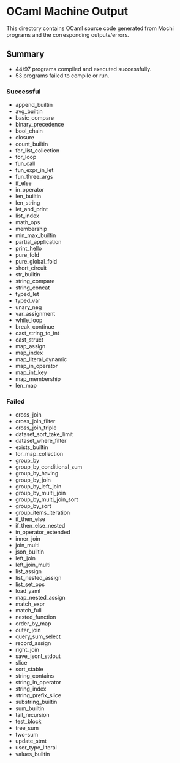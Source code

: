 # OCaml Machine Output

This directory contains OCaml source code generated from Mochi programs and the corresponding outputs/errors.

## Summary

- 44/97 programs compiled and executed successfully.
- 53 programs failed to compile or run.

### Successful
- append_builtin
- avg_builtin
- basic_compare
- binary_precedence
- bool_chain
- closure
- count_builtin
- for_list_collection
- for_loop
- fun_call
- fun_expr_in_let
- fun_three_args
- if_else
- in_operator
- len_builtin
- len_string
- let_and_print
- list_index
- math_ops
- membership
- min_max_builtin
- partial_application
- print_hello
- pure_fold
- pure_global_fold
- short_circuit
- str_builtin
- string_compare
- string_concat
- typed_let
- typed_var
- unary_neg
- var_assignment
- while_loop
- break_continue
- cast_string_to_int
- cast_struct
- map_assign
- map_index
- map_literal_dynamic
- map_in_operator
- map_int_key
- map_membership
- len_map

### Failed
- cross_join
- cross_join_filter
- cross_join_triple
- dataset_sort_take_limit
- dataset_where_filter
- exists_builtin
- for_map_collection
- group_by
- group_by_conditional_sum
- group_by_having
- group_by_join
- group_by_left_join
- group_by_multi_join
- group_by_multi_join_sort
- group_by_sort
- group_items_iteration
- if_then_else
- if_then_else_nested
- in_operator_extended
- inner_join
- join_multi
- json_builtin
- left_join
- left_join_multi
- list_assign
- list_nested_assign
- list_set_ops
- load_yaml
- map_nested_assign
- match_expr
- match_full
- nested_function
- order_by_map
- outer_join
- query_sum_select
- record_assign
- right_join
- save_jsonl_stdout
- slice
- sort_stable
- string_contains
- string_in_operator
- string_index
- string_prefix_slice
- substring_builtin
- sum_builtin
- tail_recursion
- test_block
- tree_sum
- two-sum
- update_stmt
- user_type_literal
- values_builtin
